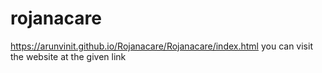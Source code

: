 # rojanacare

https://arunvinit.github.io/Rojanacare/Rojanacare/index.html   you can visit the website at the given link



